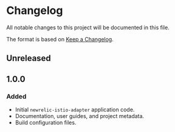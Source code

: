 # Changelog
All notable changes to this project will be documented in this file.

The format is based on [Keep a Changelog](https://keepachangelog.com/en/1.0.0/).

## Unreleased

## 1.0.0

### Added

*   Initial `newrelic-istio-adapter` application code.
*   Documentation, user guides, and project metadata.
*   Build configuration files.
